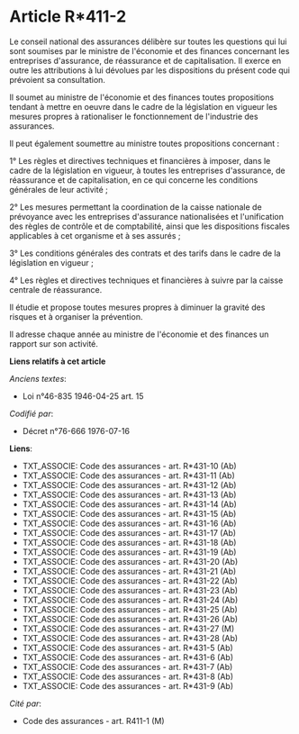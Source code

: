 # Article R*411-2

Le conseil national des assurances délibère sur toutes les questions qui lui sont soumises par le ministre de l'économie et
des finances concernant les entreprises d'assurance, de réassurance et de capitalisation. Il exerce en outre les attributions
à lui dévolues par les dispositions du présent code qui prévoient sa consultation.

Il soumet au ministre de l'économie et des finances toutes propositions tendant à mettre en oeuvre dans le cadre de la
législation en vigueur les mesures propres à rationaliser le fonctionnement de l'industrie des assurances.

Il peut également soumettre au ministre toutes propositions concernant :

1° Les règles et directives techniques et financières à imposer, dans le cadre de la législation en vigueur, à toutes les
entreprises d'assurance, de réassurance et de capitalisation, en ce qui concerne les conditions générales de leur activité ;

2° Les mesures permettant la coordination de la caisse nationale de prévoyance avec les entreprises d'assurance nationalisées
et l'unification des règles de contrôle et de comptabilité, ainsi que les dispositions fiscales applicables à cet organisme
et à ses assurés ;

3° Les conditions générales des contrats et des tarifs dans le cadre de la législation en vigueur ;

4° Les règles et directives techniques et financières à suivre par la caisse centrale de réassurance.

Il étudie et propose toutes mesures propres à diminuer la gravité des risques et à organiser la prévention.

Il adresse chaque année au ministre de l'économie et des finances un rapport sur son activité.

**Liens relatifs à cet article**

_Anciens textes_:

  - Loi n°46-835 1946-04-25 art. 15

_Codifié par_:

  - Décret n°76-666 1976-07-16

**Liens**:

  - TXT_ASSOCIE: Code des assurances - art. R*431-10 (Ab)
  - TXT_ASSOCIE: Code des assurances - art. R*431-11 (Ab)
  - TXT_ASSOCIE: Code des assurances - art. R*431-12 (Ab)
  - TXT_ASSOCIE: Code des assurances - art. R*431-13 (Ab)
  - TXT_ASSOCIE: Code des assurances - art. R*431-14 (Ab)
  - TXT_ASSOCIE: Code des assurances - art. R*431-15 (Ab)
  - TXT_ASSOCIE: Code des assurances - art. R*431-16 (Ab)
  - TXT_ASSOCIE: Code des assurances - art. R*431-17 (Ab)
  - TXT_ASSOCIE: Code des assurances - art. R*431-18 (Ab)
  - TXT_ASSOCIE: Code des assurances - art. R*431-19 (Ab)
  - TXT_ASSOCIE: Code des assurances - art. R*431-20 (Ab)
  - TXT_ASSOCIE: Code des assurances - art. R*431-21 (Ab)
  - TXT_ASSOCIE: Code des assurances - art. R*431-22 (Ab)
  - TXT_ASSOCIE: Code des assurances - art. R*431-23 (Ab)
  - TXT_ASSOCIE: Code des assurances - art. R*431-24 (Ab)
  - TXT_ASSOCIE: Code des assurances - art. R*431-25 (Ab)
  - TXT_ASSOCIE: Code des assurances - art. R*431-26 (Ab)
  - TXT_ASSOCIE: Code des assurances - art. R*431-27 (M)
  - TXT_ASSOCIE: Code des assurances - art. R*431-28 (Ab)
  - TXT_ASSOCIE: Code des assurances - art. R*431-5 (Ab)
  - TXT_ASSOCIE: Code des assurances - art. R*431-6 (Ab)
  - TXT_ASSOCIE: Code des assurances - art. R*431-7 (Ab)
  - TXT_ASSOCIE: Code des assurances - art. R*431-8 (Ab)
  - TXT_ASSOCIE: Code des assurances - art. R*431-9 (Ab)

_Cité par_:

  - Code des assurances - art. R411-1 (M)
